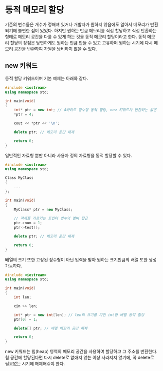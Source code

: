 # 동적 메모리 할당
기존의 변수들은 개수가 정해져 있거나 개발자가 원하지 않음에도 알아서 메모리가 반환되기에 불편한 점이 있었다. 하지만 원하는 만큼 메모리를 직접 할당하고 직접 반환하는 형태로 메모리 공간을 다룰 수 있게 하는 것을 동적 메모리 할당이라고 한다. 동적 메모리 할당의 장점은 당연하게도 원하는 만큼 만들 수 있고 고유하며 원하는 시기에 다시 메모리 공간을 반환하여 자원을 낭비하지 않을 수 있다.
## new 키워드
동적 할당 키워드이며 기본 예제는 아래와 같다.

```cpp
#include <iostream>
using namespace std;

int main(void)
{
    int* ptr = new int; // 4바이트 정수형 동적 할당, new 키워드가 반환하는 값은 주소값이다.
    *ptr = 4;

    cout << *ptr << '\n';

    delete ptr; // 메모리 공간 해제

    return 0;
}
```

일반적인 자료형 뿐만 아니라 사용자 정의 자료형을 동적 할당할 수 있다.

```c++
#include <iostream>
using namespace std;

Class MyClass
{
    ...
};

int main(void)
{
    MyClass* ptr = new MyClass;
 
    // 객체를 가르키는 포인터 변수의 멤버 접근
    ptr->num = 1;
    ptr->test();

    delete ptr; // 메모리 공간 해제

    return 0;
}
```

배열의 크기 또한 고정된 정수형이 아닌 입력을 받아 원하는 크기만큼의 배열 또한 생성 가능하다.

```cpp
#include <iostream>
using namespace std;

int main(void)
{
    int len;

    cin >> len;

    int* ptr = new int[len]; // len의 크기를 가진 int형 배열 동적 할당
    ptr[0] = 1;

    delete[] ptr; // 배열 메모리 공간 해제

    return 0;
}
```

new 키워드는 힙(heap) 영역의 메모리 공간을 사용하여 할당하고 그 주소를 반환한다.
힙 공간에 할당된다면 다시 delete로 없애지 않는 이상 사라지지 않기에, 꼭 delete로 필요없는 시기에 해제해줘야 한다.
